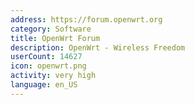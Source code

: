 ```yaml
---
address: https://forum.openwrt.org
category: Software
title: OpenWrt Forum
description: OpenWrt - Wireless Freedom
userCount: 14627
icon: openwrt.png
activity: very high
language: en_US
---
```

